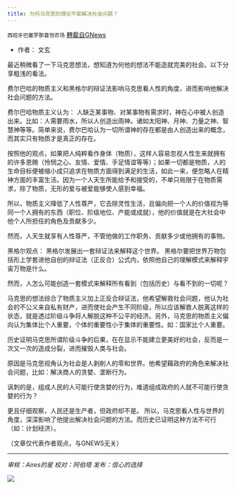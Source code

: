 ```yaml
---
title: 为何马克思的理论不能解决社会问题？
---
```

`西班牙巴塞罗那喜悦农场` [轉載自GNews](https://gnews.org/zh-hans/1590922/)

- 作者： 文玄


最近稍微看了一下马克思想法，想知道为何他的想法不能造就完美的社会。以下分享粗浅的看法。

费尔巴哈的物质主义和黑格尔的辩证法影响马克思看人性的角度，进而影响他解决社会问题的方法。

费尔巴哈物质主义认为： 人缺乏某事物、对某事物有需求时，神在心中被人创造出来。比如：人需要雨水，所以人创造出雨神。诸如太阳神、月神、力量之神、智慧神等等。简单来说，费尔巴哈认为一切所谓神的存在都是由人创造出来的概念，而其实只有物质才是真正的存在。

按照他的观点，如果把人纯粹看作身体（物质），这样人容易忽视人性生来就拥有的许多恩赐（怜悯之心、友情、爱情、手足情谊等等）；如果一切都是物质，人的生命目标便被缩小成只追求在物质方面得到满足的生活，如此一来，便忽略人在精神方面的丰富生活。因为一个人天生所能给予和接受的，不单只局限于在物质需求，除了物质，无形的爱与被爱能够使人感到幸福。

所以，物质主义降低了人性尊严，它去除灵性生活，且偏向把一个人的价值视为等同一个人拥有的东西（职位、阶级地位、产能或成就），他的价值就是在大社会中他个人所担任的角色及贡献多少。

然而，人天生就享有人性尊严，不管他做的工作职务、贡献多少或他拥有的事物。

黑格尔观点： 黑格尔发展出一套辩证法来解释这个世界。 黑格尔要把世界万物包括形上学套进他自创的辩证法（正反合）公式内，依照他自己的理解模式来解释宇宙万物是什么。

然而，人怎么可能创造一套模式来解释所有看到（包括历史）与看不到的一切呢？

马克思的想法综合了物质主义加上正反合辩证法，他希望解救社会问题，他认为社会的不公义来自私有财产，进而使社会产生不同阶级，所以应该解救人脱离这样的状态，就是透过阶级斗争将人解脱这种不公平的经济。另外，马克思的物质主义偏向认为集体比个人重要，个体的重要性小于集体的重要性。如：国家比个人重要。

历史证明马克思所谓阶级斗争的后果，在在显示不能建立更美好的社会，反而是一次又一次的造成分裂，进而摧毁人类与社会。

原因是马克思视角认为社会是人剥削人的零和世界。他希望藉政府的角色来解决社会问题，比如：解决商人的贪婪、垄断行为。

讽刺的是，组成人民的人可能行使贪婪的行为，难道组成政府的人就不可能行使贪婪的行为？

更且仔细观察，人民还是生产者，但政府却不是。 所以，马克思看人性与世界的角度，深深影响了他提出解决社会问题的方法。而历史已证明这种方法不可行（如：计划经济）。

（文章仅代表作者观点，与GNEWS无关）

* * *

*审核：Aires的星*
*校对：阿伯塔*
*发布：信心的选择*

![](https://assets.gnews.org/wp-content/uploads/2021/10/GNEWS_CH.-1-1.jpeg)
